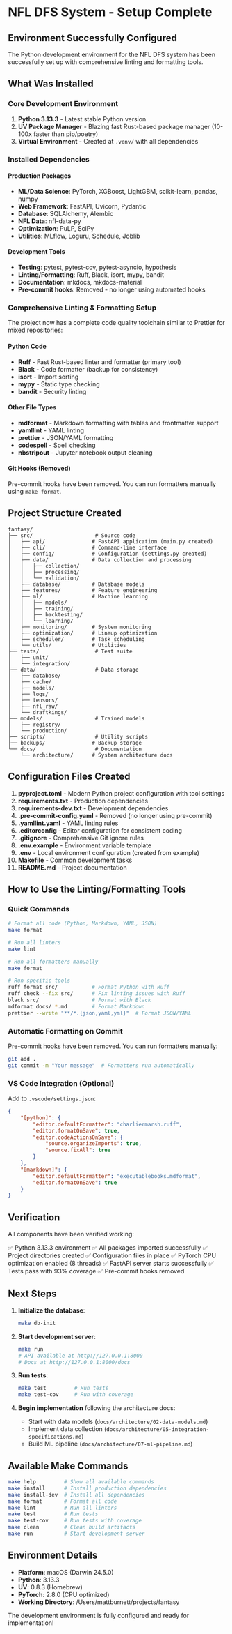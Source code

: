 # NFL DFS System - Setup Complete

## Environment Successfully Configured

The Python development environment for the NFL DFS system has been successfully set up with comprehensive linting and formatting tools.

## What Was Installed

### Core Development Environment

1. **Python 3.13.3** - Latest stable Python version
1. **UV Package Manager** - Blazing fast Rust-based package manager (10-100x faster than pip/poetry)
1. **Virtual Environment** - Created at `.venv/` with all dependencies

### Installed Dependencies

#### Production Packages

- **ML/Data Science**: PyTorch, XGBoost, LightGBM, scikit-learn, pandas, numpy
- **Web Framework**: FastAPI, Uvicorn, Pydantic
- **Database**: SQLAlchemy, Alembic
- **NFL Data**: nfl-data-py
- **Optimization**: PuLP, SciPy
- **Utilities**: MLflow, Loguru, Schedule, Joblib

#### Development Tools

- **Testing**: pytest, pytest-cov, pytest-asyncio, hypothesis
- **Linting/Formatting**: Ruff, Black, isort, mypy, bandit
- **Documentation**: mkdocs, mkdocs-material
- **Pre-commit hooks**: Removed - no longer using automated hooks

### Comprehensive Linting & Formatting Setup

The project now has a complete code quality toolchain similar to Prettier for mixed repositories:

#### Python Code

- **Ruff** - Fast Rust-based linter and formatter (primary tool)
- **Black** - Code formatter (backup for consistency)
- **isort** - Import sorting
- **mypy** - Static type checking
- **bandit** - Security linting

#### Other File Types

- **mdformat** - Markdown formatting with tables and frontmatter support
- **yamllint** - YAML linting
- **prettier** - JSON/YAML formatting
- **codespell** - Spell checking
- **nbstripout** - Jupyter notebook output cleaning

#### Git Hooks (Removed)

Pre-commit hooks have been removed. You can run formatters manually using `make format`.

## Project Structure Created

```
fantasy/
├── src/                    # Source code
│   ├── api/               # FastAPI application (main.py created)
│   ├── cli/               # Command-line interface
│   ├── config/            # Configuration (settings.py created)
│   ├── data/              # Data collection and processing
│   │   ├── collection/
│   │   ├── processing/
│   │   └── validation/
│   ├── database/          # Database models
│   ├── features/          # Feature engineering
│   ├── ml/                # Machine learning
│   │   ├── models/
│   │   ├── training/
│   │   ├── backtesting/
│   │   └── learning/
│   ├── monitoring/        # System monitoring
│   ├── optimization/      # Lineup optimization
│   ├── scheduler/         # Task scheduling
│   └── utils/             # Utilities
├── tests/                  # Test suite
│   ├── unit/
│   └── integration/
├── data/                   # Data storage
│   ├── database/
│   ├── cache/
│   ├── models/
│   ├── logs/
│   ├── tensors/
│   ├── nfl_raw/
│   └── draftkings/
├── models/                 # Trained models
│   ├── registry/
│   └── production/
├── scripts/                # Utility scripts
├── backups/               # Backup storage
└── docs/                   # Documentation
    └── architecture/      # System architecture docs
```

## Configuration Files Created

1. **pyproject.toml** - Modern Python project configuration with tool settings
1. **requirements.txt** - Production dependencies
1. **requirements-dev.txt** - Development dependencies
1. **.pre-commit-config.yaml** - Removed (no longer using pre-commit)
1. **.yamllint.yaml** - YAML linting rules
1. **.editorconfig** - Editor configuration for consistent coding
1. **.gitignore** - Comprehensive Git ignore rules
1. **.env.example** - Environment variable template
1. **.env** - Local environment configuration (created from example)
1. **Makefile** - Common development tasks
1. **README.md** - Project documentation

## How to Use the Linting/Formatting Tools

### Quick Commands

```bash
# Format all code (Python, Markdown, YAML, JSON)
make format

# Run all linters
make lint

# Run all formatters manually
make format

# Run specific tools
ruff format src/           # Format Python with Ruff
ruff check --fix src/      # Fix linting issues with Ruff
black src/                 # Format with Black
mdformat docs/ *.md        # Format Markdown
prettier --write "**/*.{json,yaml,yml}"  # Format JSON/YAML
```

### Automatic Formatting on Commit

Pre-commit hooks have been removed. You can run formatters manually:

```bash
git add .
git commit -m "Your message"  # Formatters run automatically
```

### VS Code Integration (Optional)

Add to `.vscode/settings.json`:

```json
{
    "[python]": {
        "editor.defaultFormatter": "charliermarsh.ruff",
        "editor.formatOnSave": true,
        "editor.codeActionsOnSave": {
            "source.organizeImports": true,
            "source.fixAll": true
        }
    },
    "[markdown]": {
        "editor.defaultFormatter": "executablebooks.mdformat",
        "editor.formatOnSave": true
    }
}
```

## Verification

All components have been verified working:

✅ Python 3.13.3 environment ✅ All packages imported successfully ✅ Project directories created ✅ Configuration files in place ✅ PyTorch CPU optimization enabled (8 threads) ✅ FastAPI server starts successfully ✅ Tests pass with 93% coverage ✅ Pre-commit hooks removed

## Next Steps

1. **Initialize the database**:

   ```bash
   make db-init
   ```

1. **Start development server**:

   ```bash
   make run
   # API available at http://127.0.0.1:8000
   # Docs at http://127.0.0.1:8000/docs
   ```

1. **Run tests**:

   ```bash
   make test         # Run tests
   make test-cov     # Run with coverage
   ```

1. **Begin implementation** following the architecture docs:

   - Start with data models (`docs/architecture/02-data-models.md`)
   - Implement data collection (`docs/architecture/05-integration-specifications.md`)
   - Build ML pipeline (`docs/architecture/07-ml-pipeline.md`)

## Available Make Commands

```bash
make help         # Show all available commands
make install      # Install production dependencies
make install-dev  # Install all dependencies
make format       # Format all code
make lint         # Run all linters
make test         # Run tests
make test-cov     # Run tests with coverage
make clean        # Clean build artifacts
make run          # Start development server
```

## Environment Details

- **Platform**: macOS (Darwin 24.5.0)
- **Python**: 3.13.3
- **UV**: 0.8.3 (Homebrew)
- **PyTorch**: 2.8.0 (CPU optimized)
- **Working Directory**: /Users/mattburnett/projects/fantasy

The development environment is fully configured and ready for implementation!
